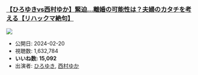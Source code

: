 ### [【ひろゆきvs西村ゆか】緊迫…離婚の可能性は？夫婦のカタチを考える【リハックマ絶句】](https://www.youtube.com/watch?v=4G8qsbpfLNo)
[![](https://img.youtube.com/vi/4G8qsbpfLNo/sddefault.jpg)](https://www.youtube.com/watch?v=4G8qsbpfLNo)
-   公開日: 2024-02-20
-   視聴数: 1,632,784
-   **いいね数: 15,092**
-   出演者: [ひろゆき](/rehacq_fan/people/ひろゆき "wikilink"), [西村ゆか](/rehacq_fan/people/西村ゆか "wikilink")
